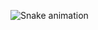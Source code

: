 ![Snake animation](https://github.com/ka1quegs/ka1quegs/blob/output/github-contribution-grid-snake.svg)
